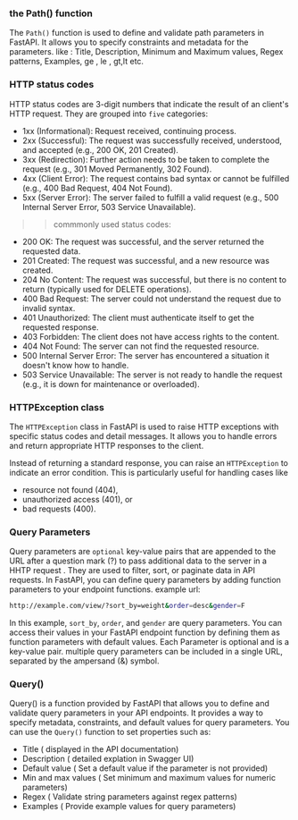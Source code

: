 ### the Path() function
The `Path()` function is used to define and validate path parameters in FastAPI. It allows you to specify constraints and metadata for the parameters. 
like : Title, Description, Minimum and Maximum values, Regex patterns, Examples,  ge , le , gt,lt etc.



### HTTP status codes
HTTP status codes are 3-digit numbers that indicate the result of an client's  HTTP request. They are grouped into `five` categories:
- 1xx (Informational): Request received, continuing process.
- 2xx (Successful): The request was successfully received, understood, and accepted (e.g., 200 OK, 201 Created).
- 3xx (Redirection): Further action needs to be taken to complete the request (e.g., 301 Moved Permanently, 302 Found).
- 4xx (Client Error): The request contains bad syntax or cannot be fulfilled (e.g., 400 Bad Request, 404 Not Found).
- 5xx (Server Error): The server failed to fulfill a valid request (e.g., 500 Internal Server Error, 503 Service Unavailable).


>> commmonly used status codes:
- 200 OK: The request was successful, and the server returned the requested data.
- 201 Created: The request was successful, and a new resource was created.
- 204 No Content: The request was successful, but there is no content to return (typically used for DELETE operations).
- 400 Bad Request: The server could not understand the request due to invalid syntax.
- 401 Unauthorized: The client must authenticate itself to get the requested response.
- 403 Forbidden: The client does not have access rights to the content.
- 404 Not Found: The server can not find the requested resource.
- 500 Internal Server Error: The server has encountered a situation it doesn't know how to handle.
- 503 Service Unavailable: The server is not ready to handle the request (e.g., it is down for maintenance or overloaded).


### HTTPException class
The `HTTPException` class in FastAPI is used to raise HTTP exceptions with specific status codes and detail messages. It allows you to handle errors and return appropriate HTTP responses to the client.

Instead of returning a standard response, you can raise an `HTTPException` to indicate an error condition.
This is particularly useful for handling cases like 
 - resource not found (404), 
 - unauthorized access (401), or 
 - bad requests (400).



 ### Query Parameters 
Query parameters are `optional` key-value pairs that are appended to the URL after a question mark (?) to pass additional data to the server in a HHTP request . 
They are used to filter, sort, or paginate data in API requests. In FastAPI, you can define query parameters by adding function parameters to your endpoint functions.
example url: 
```bash
http://example.com/view/?sort_by=weight&order=desc&gender=F

```
In this example, `sort_by`, `order`, and `gender` are query parameters. You can access their values in your FastAPI endpoint function by defining them as function parameters with default values.
Each Parameter is optional and is a key-value pair. 
multiple query parameters can be included in a single URL, separated by the ampersand (&) symbol.

### Query() 
Query() is a function provided by FastAPI that allows you to define and validate query parameters in your API endpoints. It provides a way to specify metadata, constraints, and default values for query parameters.
You can use the `Query()` function to set properties such as:   
- Title                 ( displayed in the API documentation)
- Description           ( detailed explation in Swagger UI)
- Default value         ( Set a default value if the parameter is not provided)
- Min and max values    ( Set minimum and maximum values for numeric parameters)
- Regex                 ( Validate string parameters against regex patterns)
- Examples              ( Provide example values for query parameters)




